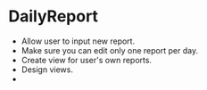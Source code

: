# DailyReport

* Allow user to input new report.
* Make sure you can edit only one report per day.
* Create view for user's own reports.
* Design views.
* 